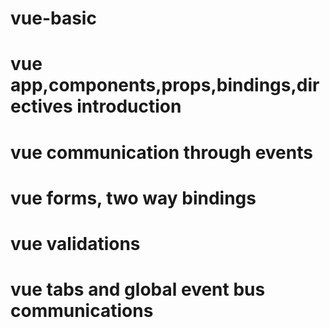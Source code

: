 # vue-basic
# vue app,components,props,bindings,directives introduction
# vue communication through events
# vue forms, two way bindings
# vue validations
# vue tabs and global event bus communications
